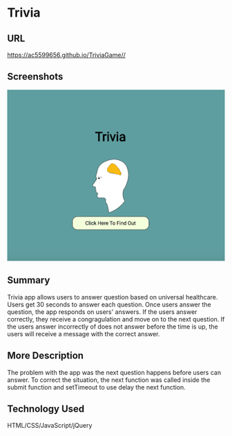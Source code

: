 # Trivia

## URL

https://ac5599656.github.io/TriviaGame//

## Screenshots

![](assets/images/landing_page.png)


## Summary

Trivia app allows users to answer question based on universal healthcare. 
Users get 30 seconds to answer each question. Once users answer the question, 
the app responds on users' answers.  If the users answer correctly, they receive
a congragulation and move on to the next question.  If the users answer incorrectly
of does not answer before the time is up, the users will receive a message with the 
correct answer.

## More Description
The problem with the app was the next question happens before users can answer.  To correct the situation,
the next function was called inside the submit function and setTimeout to use delay the next function.

## Technology Used

HTML/CSS/JavaScript/jQuery